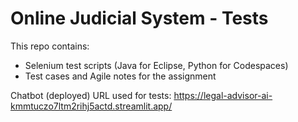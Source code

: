 # Online Judicial System - Tests

This repo contains:
- Selenium test scripts (Java for Eclipse, Python for Codespaces)
- Test cases and Agile notes for the assignment

Chatbot (deployed) URL used for tests:
https://legal-advisor-ai-kmmtuczo7ltm2rihj5actd.streamlit.app/
